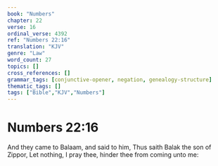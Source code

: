 ```yaml
---
book: "Numbers"
chapter: 22
verse: 16
ordinal_verse: 4392
ref: "Numbers 22:16"
translation: "KJV"
genre: "Law"
word_count: 27
topics: []
cross_references: []
grammar_tags: [conjunctive-opener, negation, genealogy-structure]
thematic_tags: []
tags: ["Bible","KJV","Numbers"]
---
```


# Numbers 22:16

And they came to Balaam, and said to him, Thus saith Balak the son of Zippor, Let nothing, I pray thee, hinder thee from coming unto me:
